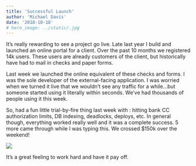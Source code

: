 ```yaml
---
title: 'Successful Launch'
author: 'Michael Davis'
date: '2018-10-18'
# hero_image: ../static/.jpg
---
```


It’s really rewarding to see a project go live. Late last year I build and launched an online portal for a client. Over the past 10 months we registered 14k users. These users are already customers of the client, but historically have had to mail in checks and paper forms.

Last week we launched the online equivalent of these checks and forms. I was the sole developer of the external-facing application. I was worried when we turned it live that we wouldn’t see any traffic for a while…but someone started using it literally within seconds. We’ve had thousands of people using it this week.

So, had a fun little trial-by-fire thing last week with : hitting bank CC authorization limits, DB indexing, deadlocks, deploys, etc. In general though, everything worked really well and it was a complete success. 5 more came through while I was typing this. We crossed $150k over the weekend!

![](/static/launch/Capture.png)

It’s a great feeling to work hard and have it pay off.